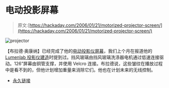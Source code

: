 # 电动投影屏幕

> 原文:[https://hackaday.com/2006/01/21/motorized-projector-screen/](https://hackaday.com/2006/01/21/motorized-projector-screen/)

![projector](../Images/59e39e2e8897ece2851e4133c51f1d5a.png)

【布拉德·奥康纳】已经完成了他的[电动投影仪屏幕](http://homepage.mac.com/bradoconnor/PROJECTOR_PROJECT/page4/page4.html)，我们上个月在报道他的 [Lumenlab 投影仪建造](http://homeentertainment.hackaday.com/entry/1234000260071741/)时提到过。挡风玻璃由挡风玻璃洗涤器电机通过低速连接驱动。126”屏幕由铜管支撑，并使用 Velcro 连接。布拉德说，这些皱纹在播放过程中是看不到的，但他计划增加重量来消除它们。他也在计划未来的无线控制。

*   [永久链接](http://homepage.mac.com/bradoconnor/PROJECTOR_PROJECT/page4/page4.html)